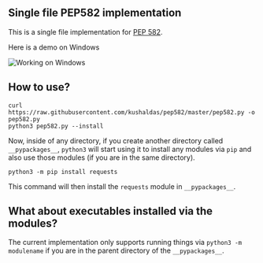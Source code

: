 ## Single file PEP582 implementation

This is a single file implementation for [PEP 582](https://www.python.org/dev/peps/pep-0582/).

Here is a demo on Windows

![Working on Windows](https://kushaldas.in/images/pep582_windows1.gif)

## How to use?

```
curl https://raw.githubusercontent.com/kushaldas/pep582/master/pep582.py -o pep582.py
python3 pep582.py --install
```

Now, inside of any directory, if you create  another directory called `__pypackages__`, `python3`
will start using it to install any modules via `pip` and also use those modules (if you are in the same directory).

```
python3 -m pip install requests
```

This command will then install the `requests` module in `__pypackages__`.


## What about executables installed via the modules?

The current implementation only supports running things via `python3 -m
modulename` if you are in the parent directory of the `__pypackages__`. 

